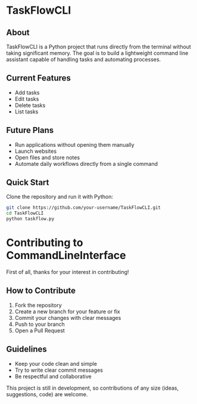 # TaskFlowCLI  

## About  
TaskFlowCLI is a Python project that runs directly from the terminal without taking significant memory. The goal is to build a lightweight command line assistant capable of handling tasks and automating processes.  

## Current Features  
- Add tasks  
- Edit tasks  
- Delete tasks  
- List tasks  

## Future Plans  
- Run applications without opening them manually  
- Launch websites  
- Open files and store notes  
- Automate daily workflows directly from a single command  

## Quick Start  
Clone the repository and run it with Python:  
```bash
git clone https://github.com/your-username/TaskFlowCLI.git
cd TaskFlowCLI
python taskflow.py
```

# Contributing to CommandLineInterface

First of all, thanks for your interest in contributing!  

## How to Contribute  
1. Fork the repository  
2. Create a new branch for your feature or fix  
3. Commit your changes with clear messages  
4. Push to your branch  
5. Open a Pull Request  

## Guidelines  
- Keep your code clean and simple  
- Try to write clear commit messages  
- Be respectful and collaborative  

This project is still in development, so contributions of any size (ideas, suggestions, code) are welcome.  
